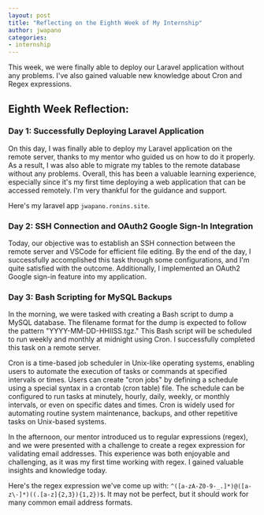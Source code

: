 ```yaml
---
layout: post
title: "Reflecting on the Eighth Week of My Internship"
author: jwapano
categories: 
- internship
---
```

This week, we were finally able to deploy our Laravel application without any problems. I've also gained valuable new knowledge about Cron and Regex expressions.

## Eighth Week Reflection:

### Day 1: Successfully Deploying Laravel Application
On this day, I was finally able to deploy my Laravel application on the remote server, thanks to my mentor who guided us on how to do it properly. As a result, I was also able to migrate my tables to the remote database without any problems. Overall, this has been a valuable learning experience, especially since it's my first time deploying a web application that can be accessed remotely. I'm very thankful for the guidance and support.

Here's my laravel app `jwapano.ronins.site`.

### Day 2: SSH Connection and OAuth2 Google Sign-In Integration
Today, our objective was to establish an SSH connection between the remote server and VSCode for efficient file editing. By the end of the day, I successfully accomplished this task through some configurations, and I'm quite satisfied with the outcome. Additionally, I implemented an OAuth2 Google sign-in feature into my application.


### Day 3: Bash Scripting for MySQL Backups
In the morning, we were tasked with creating a Bash script to dump a MySQL database. The filename format for the dump is expected to follow the pattern "YYYY-MM-DD-HHIISS.tgz." This Bash script will be scheduled to run weekly and monthly at midnight using Cron. I successfully completed this task on a remote server.

Cron is a time-based job scheduler in Unix-like operating systems, enabling users to automate the execution of tasks or commands at specified intervals or times. Users can create "cron jobs" by defining a schedule using a special syntax in a crontab (cron table) file. The schedule can be configured to run tasks at minutely, hourly, daily, weekly, or monthly intervals, or even on specific dates and times. Cron is widely used for automating routine system maintenance, backups, and other repetitive tasks on Unix-based systems.

In the afternoon, our mentor introduced us to regular expressions (regex), and we were presented with a challenge to create a regex expression for validating email addresses. This experience was both enjoyable and challenging, as it was my first time working with regex. I gained valuable insights and knowledge today.

Here's the regex expression we've come up with: `^([a-zA-Z0-9-_.]*)@([a-z\-]*)((.[a-z]{2,3}){1,2})$`. It may not be perfect, but it should work for many common email address formats.